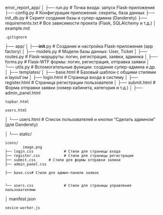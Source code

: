 error_report_app/
│
├── run.py                     # Точка входа: запуск Flask-приложения
├── config.py                  # Конфигурация приложения: секреты, база данных
├── init_db.py                 # Скрипт создания базы и супер-админа (Danderety)
├── requirements.txt           # Все зависимости проекта (Flask, SQLAlchemy и т.д.)
│	example.md

    .gitignore
├── app/
│   ├──____init____.py              # Создание и настройка Flask-приложения (app factory)
│   ├── models.py              # Модели базы данных: User, Ticket
│   ├── routes.py              # Flask-маршруты: логин, регистрация, заявки, админка
│   ├── forms.py               # Flask-WTF формы: логин, регистрация, отправка заявки
│   └── utils.py               # Вспомогательные функции: создание супер-админа и др.
│
├── templates/
│   ├── base.html              # Базовый шаблон с общими стилями и layout'ом
│   ├── login.html             # Страница входа в систему
│   ├── register.html          # Страница регистрации пользователя
│   ├── submit.html     # Форма отправки заявки (номер кабинета, категория и т.д.)
│   ├── admin_panel.html

    topbar.html

    users.html


│   └── users.html             # Список пользователей и кнопки “Сделать админом” (для Danderety)


│
└── static/

    icons/
			image.png
    ├── login.css              # Стили для страницы входа
    ├── register.css           # Стили для страницы регистрации
    ├── submit.css      # Стили для формы отправки заявки
    ├── admin_panel.css

    ├── base.css# Стили для админ-панели заявок


    └── users.css              # Стили для страницы управления пользователями

│		manifest.json

    sevice-worker.js
